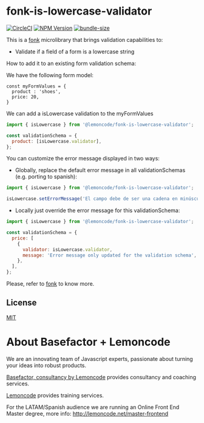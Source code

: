 # fonk-is-lowercase-validator

[![CircleCI](https://badgen.net/github/status/Lemoncode/fonk-is-lowercase-validator/master?icon=circleci&label=circleci)](https://circleci.com/gh/Lemoncode/fonk-is-lowercase-validator/tree/master)
[![NPM Version](https://badgen.net/npm/v/@lemoncode/fonk-is-lowercase-validator?icon=npm&label=npm)](https://www.npmjs.com/package/@lemoncode/fonk-is-lowercase-validator)
[![bundle-size](https://badgen.net/bundlephobia/min/@lemoncode/fonk-is-lowercase-validator)](https://bundlephobia.com/result?p=@lemoncode/fonk-is-lowercase-validator)

This is a [fonk](https://github.com/Lemoncode/fonk) microlibrary that brings validation capabilities to:

- Validate if a field of a form is a lowercase string

How to add it to an existing form validation schema:

We have the following form model:

```
const myFormValues = {
  product : 'shoes',
  price: 20,
}
```

We can add a isLowercase validation to the myFormValues

```javascript
import { isLowercase } from '@lemoncode/fonk-is-lowercase-validator';

const validationSchema = {
  product: [isLowercase.validator],
};
```

You can customize the error message displayed in two ways:

- Globally, replace the default error message in all validationSchemas (e.g. porting to spanish):

```javascript
import { isLowercase } from '@lemoncode/fonk-is-lowercase-validator';

isLowercase.setErrorMessage('El campo debe de ser una cadena en minúsculas');
```

- Locally just override the error message for this validationSchema:

```javascript
import { isLowercase } from '@lemoncode/fonk-is-lowercase-validator';

const validationSchema = {
  price: [
    {
      validator: isLowercase.validator,
      message: 'Error message only updated for the validation schema',
    },
  ],
};
```

Please, refer to [fonk](https://github.com/Lemoncode/fonk) to know more.

## License

[MIT](./LICENSE)

# About Basefactor + Lemoncode

We are an innovating team of Javascript experts, passionate about turning your ideas into robust products.

[Basefactor, consultancy by Lemoncode](http://www.basefactor.com) provides consultancy and coaching services.

[Lemoncode](http://lemoncode.net/services/en/#en-home) provides training services.

For the LATAM/Spanish audience we are running an Online Front End Master degree, more info: http://lemoncode.net/master-frontend
